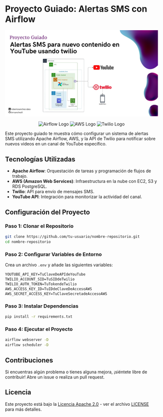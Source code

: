 # Proyecto Guiado: Alertas SMS con Airflow

![Miniatura](miniatura.jpeg)

<p align="center">
  <img src="[https://en.m.wikipedia.org/wiki/File:AirflowLogo.png](https://upload.wikimedia.org/wikipedia/commons/d/de/AirflowLogo.png)" alt="Airflow Logo" width="100" height="100">
  <img src="[https://en.m.wikipedia.org/wiki/File:Amazon_Web_Services_Logo.svg](https://upload.wikimedia.org/wikipedia/commons/9/93/Amazon_Web_Services_Logo.svg)" alt="AWS Logo" width="100" height="100">
  <img src="[https://es.m.wikipedia.org/wiki/Archivo:Twilio-logo-red.svg](https://upload.wikimedia.org/wikipedia/commons/7/7e/Twilio-logo-red.svg)" alt="Twilio Logo" width="100" height="100">
</p>


Este proyecto guiado te muestra cómo configurar un sistema de alertas SMS utilizando Apache Airflow, AWS, y la API de Twilio para notificar sobre nuevos videos en un canal de YouTube específico.

## Tecnologías Utilizadas

- **Apache Airflow**: Orquestación de tareas y programación de flujos de trabajo.
- **AWS (Amazon Web Services)**: Infraestructura en la nube con EC2, S3 y RDS PostgreSQL.
- **Twilio**: API para envío de mensajes SMS.
- **YouTube API**: Integración para monitorizar la actividad del canal.

## Configuración del Proyecto

### Paso 1: Clonar el Repositorio

```bash
git clone https://github.com/tu-usuario/nombre-repositorio.git
cd nombre-repositorio
```

### Paso 2: Configurar Variables de Entorno

Crea un archivo `.env` y añade las siguientes variables:

```env
YOUTUBE_API_KEY=TuClaveDeAPIdeYouTube
TWILIO_ACCOUNT_SID=TuSIDdeTwilio
TWILIO_AUTH_TOKEN=TuTokendeTwilio
AWS_ACCESS_KEY_ID=TuIDdeClaveDeAccesoAWS
AWS_SECRET_ACCESS_KEY=TuClaveSecretadeAccesoAWS
```

### Paso 3: Instalar Dependencias

```bash
pip install -r requirements.txt
```

### Paso 4: Ejecutar el Proyecto

```bash
airflow webserver -D
airflow scheduler -D
```

## Contribuciones

Si encuentras algún problema o tienes alguna mejora, ¡siéntete libre de contribuir! Abre un issue o realiza un pull request.

## Licencia

Este proyecto está bajo la [Licencia Apache 2.0](https://www.apache.org/licenses/LICENSE-2.0) - ver el archivo [LICENSE](LICENSE) para más detalles.
```
